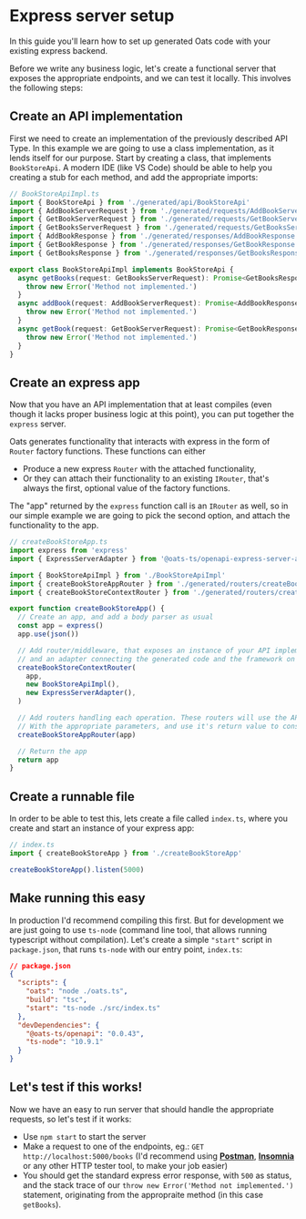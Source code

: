 # Express server setup

In this guide you'll learn how to set up generated Oats code with your existing express backend.

Before we write any business logic, let's create a functional server that exposes the appropriate endpoints, and we can test it locally. This involves the following steps:

## Create an API implementation

First we need to create an implementation of the previously described API Type. In this example we are going to use a class implementation, as it lends itself for our purpose. Start by creating a class, that implements `BookStoreApi`. A modern IDE (like VS Code) should be able to help you creating a stub for each method, and add the appropriate imports:

```typescript
// BookStoreApiImpl.ts
import { BookStoreApi } from './generated/api/BookStoreApi'
import { AddBookServerRequest } from './generated/requests/AddBookServerRequest'
import { GetBookServerRequest } from './generated/requests/GetBookServerRequest'
import { GetBooksServerRequest } from './generated/requests/GetBooksServerRequest'
import { AddBookResponse } from './generated/responses/AddBookResponse'
import { GetBookResponse } from './generated/responses/GetBookResponse'
import { GetBooksResponse } from './generated/responses/GetBooksResponse'

export class BookStoreApiImpl implements BookStoreApi {
  async getBooks(request: GetBooksServerRequest): Promise<GetBooksResponse> {
    throw new Error('Method not implemented.')
  }
  async addBook(request: AddBookServerRequest): Promise<AddBookResponse> {
    throw new Error('Method not implemented.')
  }
  async getBook(request: GetBookServerRequest): Promise<GetBookResponse> {
    throw new Error('Method not implemented.')
  }
}
```

## Create an express app

Now that you have an API implementation that at least compiles (even though it lacks proper business logic at this point), you can put together the `express` server.

Oats generates functionality that interacts with express in the form of `Router` factory functions. These functions can either

- Produce a new express `Router` with the attached functionality,
- Or they can attach their functionality to an existing `IRouter`, that's always the first, optional value of the factory functions.

The "app" returned by the `express` function call is an `IRouter` as well, so in our simple example we are going to pick the second option, and attach the functionality to the app.

```typescript
// createBookStoreApp.ts
import express from 'express'
import { ExpressServerAdapter } from '@oats-ts/openapi-express-server-adapter'

import { BookStoreApiImpl } from './BookStoreApiImpl'
import { createBookStoreAppRouter } from './generated/routers/createBookStoreAppRouter'
import { createBookStoreContextRouter } from './generated/routers/createBookStoreContextRouter'

export function createBookStoreApp() {
  // Create an app, and add a body parser as usual
  const app = express()
  app.use(json())

  // Add router/middleware, that exposes an instance of your API implementation,
  // and an adapter connecting the generated code and the framework on response.locals.
  createBookStoreContextRouter(
    app,
    new BookStoreApiImpl(),
    new ExpressServerAdapter(),
  )

  // Add routers handling each operation. These routers will use the API implementation
  // With the appropriate parameters, and use it's return value to construct a response.
  createBookStoreAppRouter(app)

  // Return the app
  return app
}
```

## Create a runnable file

In order to be able to test this, lets create a file called `index.ts`, where you create and start an instance of your express app:

```typescript
// index.ts
import { createBookStoreApp } from './createBookStoreApp'

createBookStoreApp().listen(5000)
```

## Make running this easy

In production I'd recommend compiling this first. But for development we are just going to use `ts-node` (command line tool, that allows running typescript without compilation). Let's create a simple `"start"` script in `package.json`, that runs `ts-node` with our entry point, `index.ts`:

```json
// package.json
{
  "scripts": {
    "oats": "node ./oats.ts",
    "build": "tsc",
    "start": "ts-node ./src/index.ts"
  },
  "devDependencies": {
    "@oats-ts/openapi": "0.0.43",
    "ts-node": "10.9.1"
  }
}
```

## Let's test if this works!

Now we have an easy to run server that should handle the appropriate requests, so let's test if it works:

- Use `npm start` to start the server
- Make a request to one of the endpoints, eg.: `GET http://localhost:5000/books` (I'd recommend using [**Postman**](https://www.postman.com), [**Insomnia**](https://insomnia.rest) or any other HTTP tester tool, to make your job easier)
- You should get the standard express error response, with `500` as status, and the stack trace of our `throw new Error('Method not implemented.')` statement, originating from the appropraite method (in this case `getBooks`).
